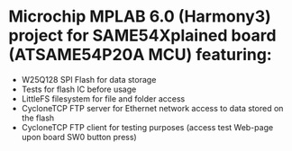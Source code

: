 # Microchip MPLAB 6.0 (Harmony3) project for SAME54Xplained board (ATSAME54P20A MCU) featuring:

- W25Q128 SPI Flash for data storage
- Tests for flash IC before usage
- LittleFS filesystem for file and folder access
- CycloneTCP FTP server for Ethernet network access to data stored on the flash
- CycloneTCP FTP client for testing purposes (access test Web-page upon board SW0 button press)
